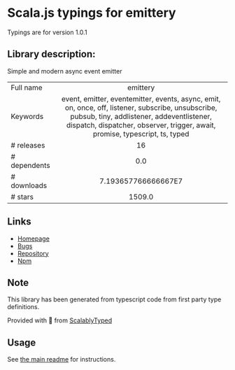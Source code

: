 
# Scala.js typings for emittery

Typings are for version 1.0.1

## Library description:
Simple and modern async event emitter

|                    |                 |
| ------------------ | :-------------: |
| Full name          | emittery |
| Keywords           | event, emitter, eventemitter, events, async, emit, on, once, off, listener, subscribe, unsubscribe, pubsub, tiny, addlistener, addeventlistener, dispatch, dispatcher, observer, trigger, await, promise, typescript, ts, typed |
| # releases         | 16 |
| # dependents       | 0.0 |
| # downloads        | 7.193657766666667E7 |
| # stars            | 1509.0 |

## Links
- [Homepage](https://github.com/sindresorhus/emittery#readme)
- [Bugs](https://github.com/sindresorhus/emittery/issues)
- [Repository](https://github.com/sindresorhus/emittery)
- [Npm](https://www.npmjs.com/package/emittery)
    


## Note
This library has been generated from typescript code from first party type definitions.

Provided with :purple_heart: from [ScalablyTyped](https://github.com/oyvindberg/ScalablyTyped)

## Usage
See [the main readme](../../readme.md) for instructions.


